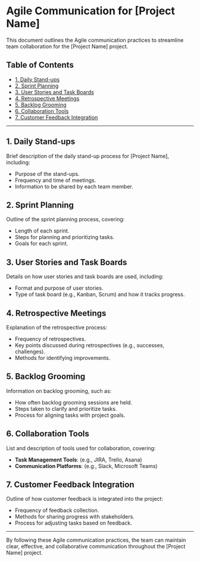 # Agile Communication for [Project Name]

This document outlines the Agile communication practices to streamline team collaboration for the [Project Name] project.

## Table of Contents
- [1. Daily Stand-ups](#1-daily-stand-ups)
- [2. Sprint Planning](#2-sprint-planning)
- [3. User Stories and Task Boards](#3-user-stories-and-task-boards)
- [4. Retrospective Meetings](#4-retrospective-meetings)
- [5. Backlog Grooming](#5-backlog-grooming)
- [6. Collaboration Tools](#6-collaboration-tools)
- [7. Customer Feedback Integration](#7-customer-feedback-integration)

---

## 1. Daily Stand-ups

Brief description of the daily stand-up process for [Project Name], including:
- Purpose of the stand-ups.
- Frequency and time of meetings.
- Information to be shared by each team member.

## 2. Sprint Planning

Outline of the sprint planning process, covering:
- Length of each sprint.
- Steps for planning and prioritizing tasks.
- Goals for each sprint.

## 3. User Stories and Task Boards

Details on how user stories and task boards are used, including:
- Format and purpose of user stories.
- Type of task board (e.g., Kanban, Scrum) and how it tracks progress.
  
## 4. Retrospective Meetings

Explanation of the retrospective process:
- Frequency of retrospectives.
- Key points discussed during retrospectives (e.g., successes, challenges).
- Methods for identifying improvements.

## 5. Backlog Grooming

Information on backlog grooming, such as:
- How often backlog grooming sessions are held.
- Steps taken to clarify and prioritize tasks.
- Process for aligning tasks with project goals.

## 6. Collaboration Tools

List and description of tools used for collaboration, covering:
- **Task Management Tools**: (e.g., JIRA, Trello, Asana)
- **Communication Platforms**: (e.g., Slack, Microsoft Teams)

## 7. Customer Feedback Integration

Outline of how customer feedback is integrated into the project:
- Frequency of feedback collection.
- Methods for sharing progress with stakeholders.
- Process for adjusting tasks based on feedback.

---

By following these Agile communication practices, the team can maintain clear, effective, and collaborative communication throughout the [Project Name] project.